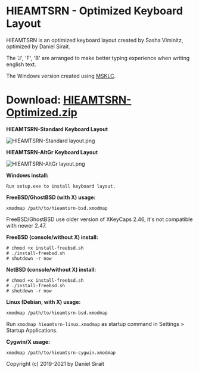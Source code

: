 # HIEAMTSRN - Optimized Keyboard Layout

HIEAMTSRN is an optimized keyboard layout created by Sasha Viminitz, optimized by Daniel Sirait. 

The 'J', 'F', 'B' are arranged to make better typing experience when writing english text.

The Windows version created using [MSKLC](https://www.microsoft.com/en-us/download/details.aspx?id=102134).

# **Download:** [**HIEAMTSRN-Optimized.zip**](https://github.com/dns/Keyboard-HIEAMTSRN-Optimized/releases/download/v2.0/HIEAMTSRN-Optimized.zip)


**HIEAMTSRN-Standard Keyboard Layout**

![HIEAMTSRN-Standard layout.png](https://raw.githubusercontent.com/dns/Keyboard-HIEAMTSRN-SiraitX/master/HIEAMTSRN-Standard%20layout.png)

**HIEAMTSRN-AltGr Keyboard Layout**

![HIEAMTSRN-AltGr layout.png](https://raw.githubusercontent.com/dns/Keyboard-HIEAMTSRN-SiraitX/master/HIEAMTSRN-AltGr%20layout.png)


**Windows install:**

```Run setup.exe to install keyboard layout.```

**FreeBSD/GhostBSD (with X) usage:**

```xmodmap /path/to/hieamtsrn-bsd.xmodmap```


FreeBSD/GhostBSD use older version of XKeyCaps 2.46, it's not compatible with newer 2.47.

**FreeBSD (console/without X) install:**

```
# chmod +x install-freebsd.sh
# ./install-freebsd.sh
# shutdown -r now
```

**NetBSD (console/without X) install:**

```
# chmod +x install-freebsd.sh
# ./install-freebsd.sh
# shutdown -r now
```

**Linux (Debian, with X) usage:**

```xmodmap /path/to/hieamtsrn-bsd.xmodmap```

Run `xmodmap hieamtsrn-linux.xmodmap` as startup command in Settings > Startup Applications.

**Cygwin/X usage:**

```xmodmap /path/to/hieamtsrn-cygwin.xmodmap```

Copyright (c) 2019-2021 by Daniel Sirait
